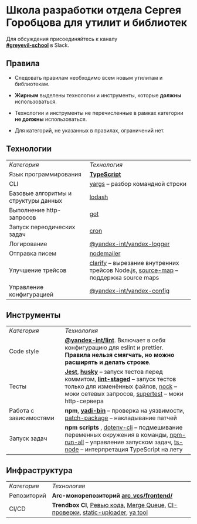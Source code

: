 # Школа разработки отдела Сергея Горобцова для **утилит и библиотек**

Для обсуждения присоединяйтесь к каналу   
**[#greyevil-school](https://yndx-all.slack.com/archives/C01FJ3RCDL5)** в Slack.

## Правила

- Следовать правилам необходимо всем новым утилитам и библиотекам. 

- **Жирным** выделены технологии и инструменты, которые **должны** использоваться.

- Технологии и инструменты не перечисленные в рамках категории **не должны** использоваться.

- Для категорий, не указанных в правилах, ограничений нет.

## Технологии

| | |
--- | ---
_Категория_ | _Технология_
Язык программирования | **[TypeScript](https://www.typescriptlang.org/)**
CLI | [yargs](https://www.npmjs.com/package/yargs) – разбор командной строки
Базовые алгоритмы и структуры данных | [lodash](https://www.npmjs.com/package/lodash)
Выполнение http-запросов | [got](https://www.npmjs.com/package/got)
Запуск переодических задач | [cron](https://www.npmjs.com/package/cron)
Логирование | [@yandex-int/yandex-logger](https://a.yandex-team.ru/arc_vcs/frontend/packages/yandex-logger)
Отправка писем | [nodemailer](https://www.npmjs.com/package/nodemailer)
Улучшение трейсов | [clarify](https://www.npmjs.com/package/clarify) – вырезание внутренних трейсов Node.js, [source-map](https://www.npmjs.com/package/source-map) – поддержка source maps
Управление конфигурацией | [@yandex-int/yandex-config](https://a.yandex-team.ru/arc_vcs/frontend/packages/yandex-config)

## Инструменты

| | |
--- | ---
_Категория_ | _Технология_
Code style | **[@yandex-int/lint](https://a.yandex-team.ru/arc_vcs/frontend/packages/lint)**. Включает в себя конфигурацию для eslint и prettier. **Правила нельзя смягчать, но можно расширять и делать строже**. 
Тесты | **[Jest](https://jestjs.io/)**, **[husky](https://www.npmjs.com/package/husky)** – запуск тестов перед коммитом, **[lint-staged](https://www.npmjs.com/package/lint-staged)** – запуск тестов только для изменённых файлов, [nock](https://www.npmjs.com/package/nock) – моки сетевых запросов, [supertest](https://www.npmjs.com/package/supertest) – моки http-cервера 
Работа с зависимостями | **npm**, **[yadi-bin](https://wiki.yandex-team.ru/product-security/yadi/)**  – проверка на уязвимости, [patch-package](https://www.npmjs.com/package/patch-package) – накладывание патчей
Запуск задач | **npm scripts** , [dotenv-cli](https://www.npmjs.com/package/dotenv-cli) – подмешивание переменных окружения в команды, [npm-run-all](https://www.npmjs.com/package/npm-run-all) – управление запуском задач, [ts-node](https://www.npmjs.com/package/ts-node) – интерпретация TypeScript на лету


## Инфраструктура
| | |
--- | ---
_Категория_ | _Технология_
Репозиторий | **Arc-монорепозиторий [arc_vcs/frontend/](https://a.yandex-team.ru/arc_vcs/frontend/)**
CI/CD | **Trendbox CI**, [Ревью кода](https://github.yandex-team.ru/devexp/devexp), [Merge Queue](https://github.yandex-team.ru/search-interfaces/microservices/tree/master/services/merge-queue), [CI-проверки](https://a.yandex-team.ru/arc/trunk/arcadia/frontend/docs/faq/checks.md), [static-uploader](https://a.yandex-team.ru/arc/trunk/arcadia/frontend/packages/static-uploader), [ya tool](https://wiki.yandex-team.ru/yatool/)
